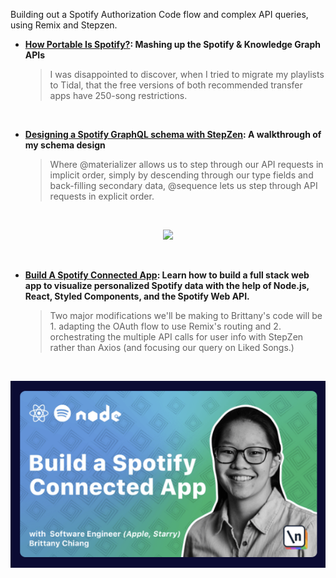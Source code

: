 Building out a Spotify Authorization Code flow and complex API queries, using Remix and Stepzen.

- **[How Portable Is Spotify?](draft.md): Mashing up the Spotify & Knowledge Graph APIs**


  > I was disappointed to discover, when I tried to migrate my playlists to Tidal, that the free versions of both recommended transfer apps have 250-song restrictions.

<br/>

- **[Designing a Spotify GraphQL schema with StepZen](stepzen.md): A walkthrough of my schema design**


  > Where @materializer allows us to step through our API requests in implicit order, simply by descending through our type fields and back-filling secondary data, @sequence lets us step through API requests in explicit order. 

<br/>

<p align="center">
  <img src="././images/spotifywithtoken.png"/>
</p>

<br/>

- **[Build A Spotify Connected App](https://www.newline.co/courses/build-a-spotify-connected-app): Learn how to build a full stack web app to visualize personalized Spotify data with the help of Node.js, React, Styled Components, and the Spotify Web API.**


  > Two major modifications we'll be making to Brittany's code will be 1. adapting the OAuth flow to use Remix's routing and 2. orchestrating the multiple API calls for user info with StepZen rather than Axios (and focusing our query on Liked Songs.)

<br/>

<p align="center">
  <img src="././images/newline.png"/>
</p>